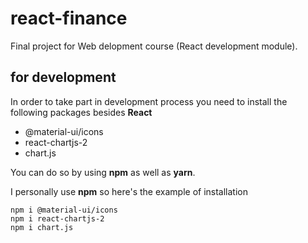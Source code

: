 # react-finance

Final project for Web delopment course (React development module).

## for development
In order to take part in development process you need to install the following packages besides **React**

* @material-ui/icons
* react-chartjs-2
* chart.js

You can do so by using **npm** as well as **yarn**.

I personally use **npm** so here's the example of installation

    npm i @material-ui/icons
    npm i react-chartjs-2
    npm i chart.js
